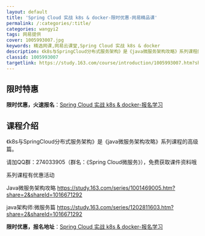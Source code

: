 ```yaml
---
layout: default
title: 'Spring Cloud 实战 k8s & docker-限时优惠-网易精品课'
permalink: /:categories/:title/
categories: wangyi2
tags: 网易提供
cover: 1005993007.jpg
keywords: 精选网课,网易云课堂,Spring Cloud 实战 k8s & docker
description: 《k8s与SpringCloud分布式服务架构》是《java微服务架构攻略》系列课程的高级篇。请加QQ群：2740339
classid: 1005993007
targetlink: https://study.163.com/course/introduction/1005993007.htm?share=1&shareId=1025206652&utm_campaign=share&utm_medium=iphoneShare&utm_source=&utm_u=1025206652
---
```


## 限时特惠

**限时优惠，火速报名**：[Spring Cloud 实战 k8s & docker-报名学习](https://study.163.com/course/introduction/1005993007.htm?share=1&shareId=1025206652&utm_campaign=share&utm_medium=iphoneShare&utm_source=&utm_u=1025206652)

## 课程介绍

《k8s与SpringCloud分布式服务架构》是《java微服务架构攻略》系列课程的高级篇。

请加QQ群：274033905（群名：《Spring Cloud微服务》），免费获取课件资料哦



系列课程有优惠活动

Java微服务架构攻略   https://study.163.com/series/1001469005.htm?share=2&shareId=1016671292

java架构师:微服务篇   https://study.163.com/series/1202811603.htm?share=2&shareId=1016671292

**限时优惠，报名地址**：[Spring Cloud 实战 k8s & docker-报名学习](https://study.163.com/course/introduction/1005993007.htm?share=1&shareId=1025206652&utm_campaign=share&utm_medium=iphoneShare&utm_source=&utm_u=1025206652)

